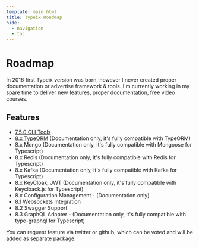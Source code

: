 ```yaml
---
template: main.html
title: Typeix Roadmap
hide:
  - navigation
  - toc
---
```

# Roadmap
In 2016 first Typeix version was born, however I never created proper documentation or advertise framework & tools.
I'm currently working in my spare time to deliver new features, proper documentation, free video courses.

## Features
* [7.5.0 CLI Tools](getting-started.md)
* [8.x TypeORM](documentation/type-orm.md) (Documentation only, it's fully compatible with TypeORM)
* 8.x Mongo (Documentation only, it's fully compatible with Mongoose for Typescript)
* 8.x Redis (Documentation only, it's fully compatible with Redis for Typescript)
* 8.x Kafka (Documentation only, it's fully compatible with Kafka for Typescript)
* 8.x KeyCloak, JWT (Documentation only, it's fully compatible with Keycloack.js for Typescript)
* 8.x Configuration Management - (Documentation only)
* 8.1 Websockets Integration
* 8.2 Swagger Support
* 8.3 GraphQL Adapter - (Documentation only, it's fully compatible with type-graphql for Typescript)


You can request feature via twitter or github, which can be voted and will be added as separate package.
